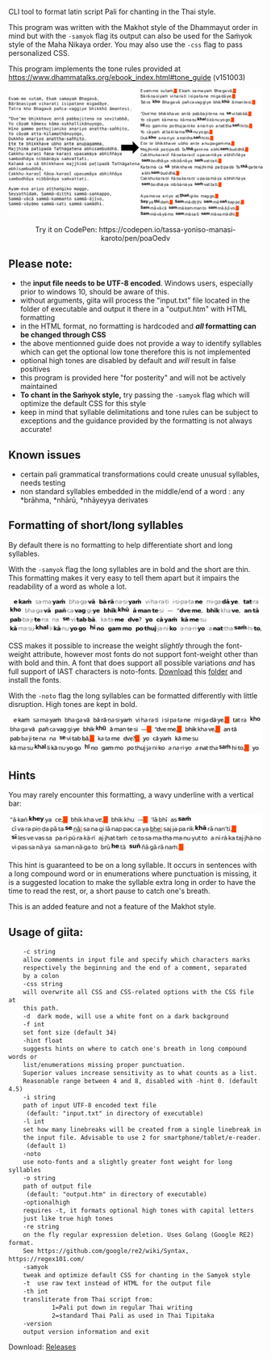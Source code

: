 CLI tool to format latin script Pali for chanting in the Thai style.

This program was written with the Makhot style of the Dhammayut order in mind but with the `-samyok` flag its output can also be used for the Saṁyok style of the Maha Nikaya order. You may also use the `-css` flag to pass personalized CSS.

This program implements the tone rules provided at https://www.dhammatalks.org/ebook_index.html#tone_guide (v151003)

<img src="https://github.com/tassa-yoniso-manasi-karoto/giita/blob/main/pic/img.webp">
<p align="center">Try it on CodePen: https://codepen.io/tassa-yoniso-manasi-karoto/pen/poaOedv</p>

## Please note:
- the **input file needs to be UTF-8 encoded**. Windows users, especially prior to windows 10, should be aware of this.
- without arguments, giita will process the "input.txt" file located in the folder of executable and output it there in a "output.htm" with HTML formatting
- in the HTML format, no formatting is hardcoded and **_all_ formatting can be changed through CSS**
- the above mentionned guide does not provide a way to identify syllables which can get the optional low tone therefore this is not implemented
- optional high tones are disabled by default and *will* result in false positives
- this program is provided here "for posterity" and will not be actively maintained
- **To chant in the Saṁyok style,** try passing the `-samyok` flag which will optimize the default CSS for this style
- keep in mind that syllable delimitations and tone rules can be subject to exceptions and the guidance provided by the formatting is not always accurate!

## Known issues
- certain pali grammatical transformations could create unusual syllables, needs testing
- non standard syllables embedded in the middle/end of a word : any \*brāhma, \*nhārū, \*nhāyeyya derivates

## Formatting of short/long syllables
By default there is no formatting to help differentiate short and long syllables.

With the `-samyok` flag the long syllables are in bold and the short are thin. This formatting makes it very easy to tell them apart but it impairs the readability of a word as whole a lot.

<img src="https://github.com/tassa-yoniso-manasi-karoto/giita/blob/main/pic/samyok.webp">

CSS makes it possible to increase the weight *slightly* through the font-weight attribute, however most fonts do not support font-weight other than with bold and thin.
A font that does support all possible variations *and* has full support of IAST characters is noto-fonts. [Download](https://download-directory.github.io/) this [folder](https://github.com/notofonts/noto-fonts/tree/main/hinted/ttf/NotoSans) and install the fonts.

With the `-noto` flag the long syllables can be formatted differently with little disruption. High tones are kept in bold.

<img src="https://github.com/tassa-yoniso-manasi-karoto/giita/blob/main/pic/notomedium.webp">

## Hints

You may rarely encounter this formatting, a wavy underline with a vertical bar:

<img src="https://github.com/tassa-yoniso-manasi-karoto/giita/blob/main/pic/hints.webp">

This hint is guaranteed to be on a long syllable. It occurs in sentences with a long compound word or in enumerations where punctuation is missing, it is a suggested location to make the syllable extra long in order to have the time to read the rest, or, a short pause to catch one's breath.

This is an added feature and not a feature of the Makhot style.


## Usage of giita:

        -c string
    	allow comments in input file and specify which characters marks
    	respectively the beginning and the end of a comment, separated
    	by a colon
        -css string
    	will overwrite all CSS and CSS-related options with the CSS file at
    	this path.
        -d	dark mode, will use a white font on a dark background
        -f int
    	set font size (default 34)
        -hint float
    	suggests hints on where to catch one's breath in long compound words or
    	list/enumerations missing proper punctuation.
    	Superior values increase sensitivity as to what counts as a list.
    	Reasonable range between 4 and 8, disabled with -hint 0. (default 4.5)
        -i string
    	path of input UTF-8 encoded text file
    	 (default: "input.txt" in directory of executable)
        -l int
    	set how many linebreaks will be created from a single linebreak in
    	the input file. Advisable to use 2 for smartphone/tablet/e-reader.
    	 (default 1)
        -noto
    	use noto-fonts and a slightly greater font weight for long syllables
        -o string
    	path of output file
    	 (default: "output.htm" in directory of executable)
        -optionalhigh
    	requires -t, it formats optional high tones with capital letters
    	just like true high tones
        -re string
    	on the fly regular expression deletion. Uses Golang (Google RE2) format.
    	See https://github.com/google/re2/wiki/Syntax, https://regex101.com/
        -samyok
    	tweak and optimize default CSS for chanting in the Samyok style
        -t	use raw text instead of HTML for the output file
        -th int
    	transliterate from Thai script from:
    	    	1=Pali put down in regular Thai writing
    	    	2=standard Thai Pali as used in Thai Tipitaka
        -version
    	output version information and exit


Download: [Releases](https://github.com/tassa-yoniso-manasi-karoto/giita/releases)
